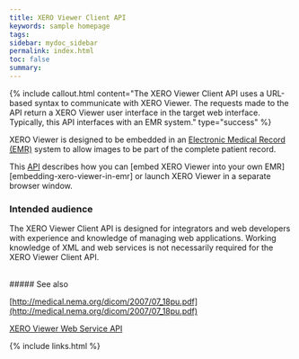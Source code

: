 ```yaml
---
title: XERO Viewer Client API
keywords: sample homepage
tags: 
sidebar: mydoc_sidebar
permalink: index.html
toc: false
summary: 
---
```





{% include callout.html content="The XERO Viewer Client API uses a URL-based syntax to communicate with XERO Viewer. The requests made to the API return a XERO Viewer user interface in the target web interface. Typically, this API interfaces with an EMR system." type="success" %} 

XERO Viewer is designed to be embedded in an <a href="#" data-toggle="tooltip" data-original-title="{{site.data.glossary.EMR}}">Electronic Medical Record (EMR)</a> system to allow images to be part of the complete patient record.


This <a href="#" data-toggle="tooltip" data-original-title="{{site.data.glossary.API}}">API</a> describes how you can [embed XERO Viewer into your own EMR][embedding-xero-viewer-in-emr] or launch XERO Viewer in a separate browser window.


### Intended audience

The XERO Viewer Client API is designed for integrators and web developers with experience and knowledge of managing web applications. Working knowledge of XML and web services is not necessarily required for the XERO Viewer Client API.


<br  />
##### See also

[http://medical.nema.org/dicom/2007/07_18pu.pdf](http://medical.nema.org/dicom/2007/07_18pu.pdf)

[XERO Viewer Web Service API](http://knowledgebase-healthcare.agfa.net/enterprise_imaging/xero-viewer/8-1/xero-viewer-web-service-api/index.htm)

{% include links.html %}
